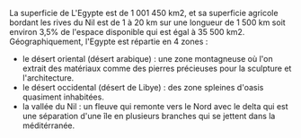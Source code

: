 La superficie de L'Egypte est de 1 001 450 km2, et sa superficie agricole bordant les rives du Nil est de 1 à 20 km sur une longueur de 1 500 km soit environ 3,5% de l'espace disponible qui est égal à 35 500 km2. 
Géographiquement, l'Egypte est répartie en 4 zones : 
- le désert oriental (désert arabique) : une zone montagneuse où l'on extrait des matériaux comme des pierres précieuses pour la sculpture et l'architecture. 
- le désert occidental (désert de Libye) : des zone spleines d'oasis quasiment inhabitées. 
- la vallée du Nil : un fleuve qui remonte vers le Nord avec le delta qui est une séparation d'une île en plusieurs branches qui se jettent dans la méditérranée. 